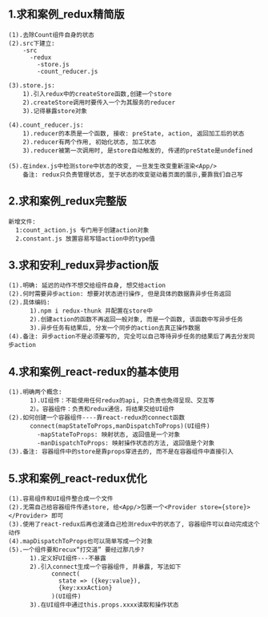 ## 1.求和案例_redux精简版
    (1).去除Count组件自身的状态
    (2).src下建立:
        -src
          -redux
            -store.js
            -count_reducer.js

    (3).store.js:
        1).引入redux中的createStore函数,创建一个store
        2).createStore调用时要传入一个为其服务的reducer
        3).记得暴露store对象
    
    (4).count_reducer.js:
        1).reducer的本质是一个函数, 接收: preState, action, 返回加工后的状态
        2).reducer有两个作用, 初始化状态, 加工状态
        3).reducer被第一次调用时, 是store自动触发的, 传递的preState是undefined

    (5).在index.js中检测store中状态的改变, 一旦发生改变重新渲染<App/>
        备注: redux只负责管理状态, 至于状态的改变驱动着页面的展示,要靠我们自己写


## 2.求和案例_redux完整版
    新增文件:
      1:count_action.js 专门用于创建action对象
      2.constant.js 放置容易写错action中的type值

## 3.求和安利_redux异步action版
    (1).明确: 延迟的动作不想交给组件自身, 想交给action
    (2).何时需要异步action: 想要对状态进行操作, 但是具体的数据靠异步任务返回
    (2).具体编码:
          1).npm i redux-thunk 并配置在store中
          2).创建action的函数不再返回一般对象, 而是一个函数, 该函数中写异步任务
          3).异步任务有结果后, 分发一个同步的action去真正操作数据
    (4).备注: 异步action不是必须要写的, 完全可以自己等待异步任务的结果后了再去分发同步action


## 4.求和案例_react-redux的基本使用
    (1).明确两个概念:
          1).UI组件：不能使用任何redux的api, 只负责也免得呈现、交互等
          2）。容器组件：负责和redux通信，将结果交给UI组件
    (2).如何创建一个容器组件----靠react-redux的connect函数
          connect(mapStateToProps,manDispatchToProps)(UI组件)
            -mapStateToProps: 映射状态, 返回值是一个对象
            -manDispatchToProps: 映射操作状态的方法, 返回值是个对象
    (3).备注: 容器组件中的store是靠props穿进去的, 而不是在容器组件中直接引入

## 5.求和案例_react-redux优化
    (1).容易组件和UI组件整合成一个文件
    (2).无需自己给容器组件传递store, 给<App/>包裹一个<Provider store={store}></Provider> 即可
    (3).使用了react-redux后再也波涌自己检测redux中的状态了, 容器组件可以自动完成这个动作
    (4).mapDispatchToProps也可以简单写成一个对象
    (5).一个组件要和recux“打交道” 要经过那几步?
          1).定义好UI组件---不暴露
          2).引入connect生成一个容器组件, 并暴露, 写法如下
                connect(
                  state => ({key:value}),
                  {key:xxxAction}
                )(UI组件)
          3).在UI组件中通过this.props.xxxx读取和操作状态